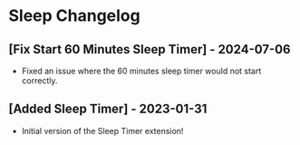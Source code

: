 # Sleep Changelog

## [Fix Start 60 Minutes Sleep Timer] - 2024-07-06

- Fixed an issue where the 60 minutes sleep timer would not start correctly.

## [Added Sleep Timer] - 2023-01-31

- Initial version of the Sleep Timer extension!
